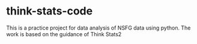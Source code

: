 # think-stats-code
This is a practice project for data analysis of NSFG data using python.
The work is based on the guidance of Think Stats2
